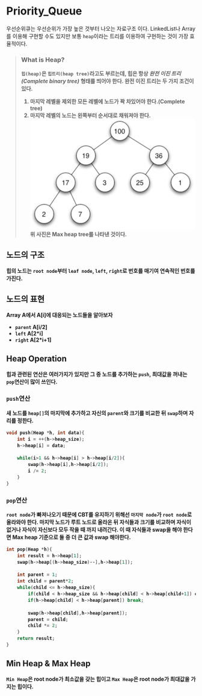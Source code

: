 # Priority_Queue

우선순위큐는 우선순위가 가장 높은 것부터 나오는 자료구조 이다. LinkedList나 Array를 이용해 구현할 수도 있지만 보통 `heap`이라는 트리를 이용하여 구현하는 것이 가장 효율적이다.

> <h3><strong>What is Heap?</string></h3>
> 
> `힙(heap)`은 `힙트리(heap tree)`라고도 부르는데, 힙은 항상 *완전 이진 트리(Complete binary tree)* 형태를 띄어야 한다. 완전 이진 트리는 두 가지 조건이 있다.
> 1. 마지막 레벨을 제외한 모든 레벨에 노드가 꽉 차있어야 한다.(Complete tree)
> 2. 마지막 레벨의 노드는 왼쪽부터 순서대로 채워져야 한다.
![Max heap](2020-06-12-17-37-27.png) 위 사진은 Max heap tree를 나타낸 것이다.

## 노드의 구조
힙의 노드는 `root node`부터 `leaf node`, `left`, `right`로 번호를 매기여 연속적인 번호를 가진다. 

## 노드의 표현
Array A에서 A[i]에 대응되는 노드들을 알아보자
* `parent` A[i/2]
* `left` A[2*i]
* `right` A[2*i+1]

## Heap Operation
힙과 관련된 연산은 여러가지가 있지만 그 중 노드를 추가하는 `push`, 최대값을 꺼내는 `pop`연산이 많이 쓰인다.

### `push`연산
새 노드를 `heap[]`의 마지막에 추가하고 자신의 `parent`와 크기를 비교한 뒤 `swap`하며 자리를 정한다.
```cpp
void push(Heap *h, int data){
    int i = ++(h->heap_size);
    h->heap[i] = data;

    while(i>1 && h->heap[i] > h->heap[i/2]){
        swap(h->heap[i],h->heap[i/2]);
        i /= 2;
    }
}
```

### `pop`연산
`root node`가 빠져나오기 때문에 CBT를 유지하기 위해선 `마지막 node`가 `root node`로 올라와야 한다. 마지막 노드가 루트 노드로 올라온 뒤 자식들과 크기를 비교하며 자식이 없거나 자식이 자신보다 모두 작을 때 까지 내려간다. 이 때 자식들과 swap을 해야 한다면 Max heap 기준으로 둘 중 더 큰 값과 swap 해야한다.
```cpp
int pop(Heap *h){
    int result = h->heap[1];
    swap(h->heap[(h->heap_size)--],h->heap[1]);

    int parent = 1;
    int child = parent*2;
    while(child <= h->heap_size){
        if(child < h->heap_size && h->heap[child] < h->heap[child+1]) child++;
        if(h->heap[child] < h->heap[parent]) break;

        swap(h->heap[child],h->heap[parent]);
        parent = child;
        child *= 2;
    }
    return result;
}
```

## Min Heap & Max Heap
`Min Heap`은 root node가 최소값을 갖는 힙이고 `Max Heap`은 root node가 최대값을 가지는 힙이다.